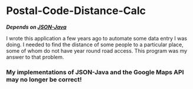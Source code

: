 # Postal-Code-Distance-Calc
***Depends on [JSON-Java](https://github.com/stleary/JSON-java)***


I wrote this application a few years ago to automate some data entry I was doing. I needed to find the distance of some people to a particular place, some of whom do not have year round road access. This program was my answer to that problem.
### My implementations of JSON-Java and the Google Maps API may no longer be correct!